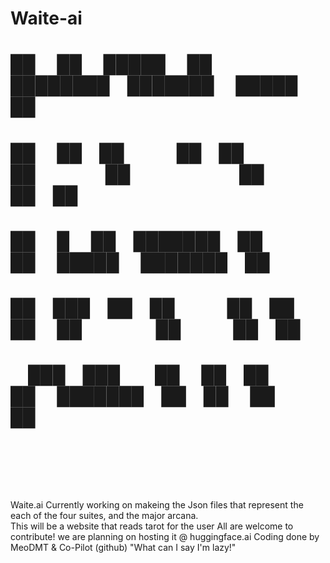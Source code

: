 # Waite-ai
# ██     ██  █████  ██ ████████ ███████     █████  ██ 
# ██     ██ ██   ██ ██    ██    ██         ██   ██ ██ 
# ██  █  ██ ███████ ██    ██    █████      ███████ ██ 
# ██ ███ ██ ██   ██ ██    ██    ██         ██   ██ ██ 
#  ███ ███  ██   ██ ██    ██    ███████ ██ ██   ██ ██ 
                                                    
                                                    
                                                      
                                                      
Waite.ai
Currently working on makeing the Json files that represent the each of the four suites, and the major arcana.</BR>
This will be a website that reads tarot for the user
All are welcome to contribute!
we are planning on hosting it @ huggingface.ai
Coding done by MeoDMT & Co-Pilot (github) 
"What can I say I'm lazy!"
